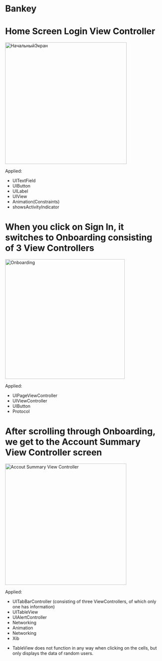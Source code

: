 # Bankey

# Home Screen Login View Controller
<img width="392" alt="НачальныйЭкран" src="https://user-images.githubusercontent.com/105271727/169967216-9454c548-31ea-4dce-bc2a-282e7cd479c5.png">

Applied: 

- UITextField
- UIButton
- UILabel
- UIView
- Animation(Constraints)
- showsActivityIndicator

# When you click on Sign In, it switches to Onboarding consisting of 3 View Controllers

<img width="386" alt="Onboarding" src="https://user-images.githubusercontent.com/105271727/169976395-559036c1-732b-4a5c-a31c-8c3fbccf5956.png">

Applied: 

- UIPageViewController
- UIViewController 
- UIButton
- Protocol

# After scrolling through Onboarding, we get to the Account Summary View Controller screen 
<img width="391" alt="Accout Summary View Controller" src="https://user-images.githubusercontent.com/105271727/169977260-90443132-2bef-4cfc-8fdb-1c092f282899.png">

Applied: 

- UITabBarController (consisting of three ViewControllers, of which only one has information)
- UITableView
- UIAlertController 
- Networking 
- Animation
- Networking
- Xib 


* TableView does not function in any way when clicking on the cells, but only displays the data of random users.

